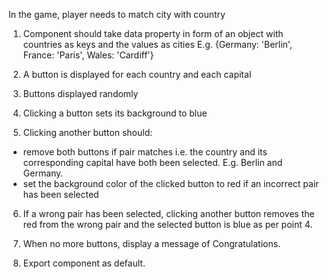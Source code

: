 In the game, player needs to match city with country

1. Component should take data property in form of an object with countries as keys and the values as cities
   E.g. {Germany: 'Berlin', France: 'Paris', Wales: 'Cardiff'}

2. A button is displayed for each country and each capital

3. Buttons displayed randomly

4. Clicking a button sets its background to blue

5. Clicking another button should:

- remove both buttons if pair matches i.e. the country and its corresponding capital have both been selected. E.g. Berlin and Germany.
- set the background color of the clicked button to red if an incorrect pair has been selected

6. If a wrong pair has been selected, clicking another button removes the red from the wrong pair and the selected button is blue as per point 4.

7. When no more buttons, display a message of Congratulations.

8. Export component as default.
